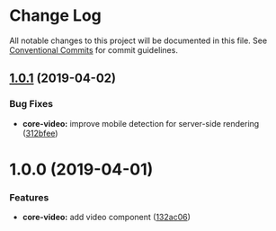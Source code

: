 # Change Log

All notable changes to this project will be documented in this file.
See [Conventional Commits](https://conventionalcommits.org) for commit guidelines.

## [1.0.1](https://github.com/telus/tds-core/compare/@tds/core-video@1.0.0...@tds/core-video@1.0.1) (2019-04-02)


### Bug Fixes

* **core-video:** improve mobile detection for server-side rendering ([312bfee](https://github.com/telus/tds-core/commit/312bfee))





# 1.0.0 (2019-04-01)


### Features

* **core-video:** add video component ([132ac06](https://github.com/telus/tds-core/commit/132ac06))
